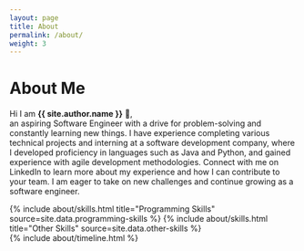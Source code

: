 ```yaml
---
layout: page
title: About
permalink: /about/
weight: 3
---
```


# **About Me**

Hi I am **{{ site.author.name }}** :wave:,<br>
an aspiring Software Engineer with a drive for problem-solving and constantly learning new things.  I have experience completing various technical projects and interning at a software development company, where I developed proficiency in languages such as Java and Python, and gained experience with agile development methodologies. Connect with me on LinkedIn to learn more about my experience and how I can contribute to your team. I am eager to take on new challenges and continue growing as a software engineer.

<div class="row">
{% include about/skills.html title="Programming Skills" source=site.data.programming-skills %}
{% include about/skills.html title="Other Skills" source=site.data.other-skills %}
</div>

<div class="row">
{% include about/timeline.html %}
</div>
